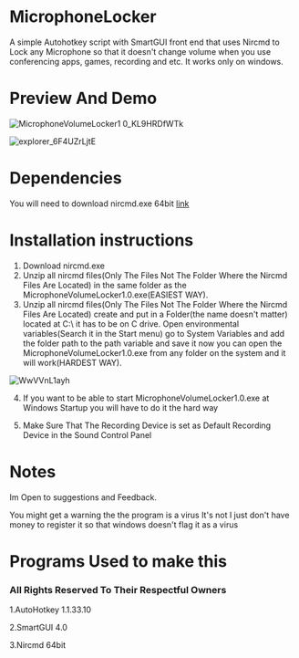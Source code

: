 # MicrophoneLocker
A simple Autohotkey script with SmartGUI front end  that uses Nircmd to Lock any Microphone so that it doesn't change volume when you use conferencing apps, games, recording and etc. It works only on windows.

# Preview And Demo

![MicrophoneVolumeLocker1 0_KL9HRDfWTk](https://user-images.githubusercontent.com/91847985/150402839-2fc6b074-8aa8-472b-a54c-a2dd267a29a7.png)

![explorer_6F4UZrLjtE](https://user-images.githubusercontent.com/91847985/150403866-76a76e27-9bd2-4f2a-9d66-e8122967e4c2.gif)

# Dependencies

You will need to download nircmd.exe 64bit [link](https://www.nirsoft.net/utils/nircmd.html)

# Installation instructions

1. Download  nircmd.exe
2. Unzip all nircmd files(Only The Files Not The Folder Where the Nircmd Files Are Located) in the same folder as the MicrophoneVolumeLocker1.0.exe(EASIEST WAY).
3. Unzip all nircmd files(Only The Files Not The Folder Where the Nircmd Files Are Located) create and put in a Folder(the name doesn't matter) located at C:\ it has to be on C drive. Open environmental variables(Search it in the Start menu) go to System Variables and add the folder path to the path variable and save it now you can open the MicrophoneVolumeLocker1.0.exe from any folder on the system and it will work(HARDEST WAY).

![WwVVnL1ayh](https://user-images.githubusercontent.com/91847985/150409053-fd63ffe0-24a8-438c-8876-07425ae58558.gif)

4. If you want to be able to start MicrophoneVolumeLocker1.0.exe at Windows Startup you will have to do it the hard way

5. Make Sure That The Recording Device is set as Default Recording Device in the Sound Control Panel

# Notes

Im Open to suggestions and Feedback.

You might get a warning the the program is a virus It's not I just don't have money to register it so that windows doesn't flag it as a virus

# Programs Used to make this 

### All Rights Reserved To Their Respectful Owners

1.AutoHotkey 1.1.33.10

2.SmartGUI 4.0

3.Nircmd 64bit

 


